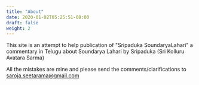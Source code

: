 ```yaml
---
title: "About"
date: 2020-01-02T05:25:51-08:00
draft: false
weight: 2
---
```


This site is an attempt to help publication of "Sripaduka SoundaryaLahari" a commentary in Telugu about Soundarya Lahari by Sripaduka (Sri Kolluru Avatara Sarma) 

All the mistakes are mine and please send the comments/clarifications to saroja.seetarama@gmail.com
